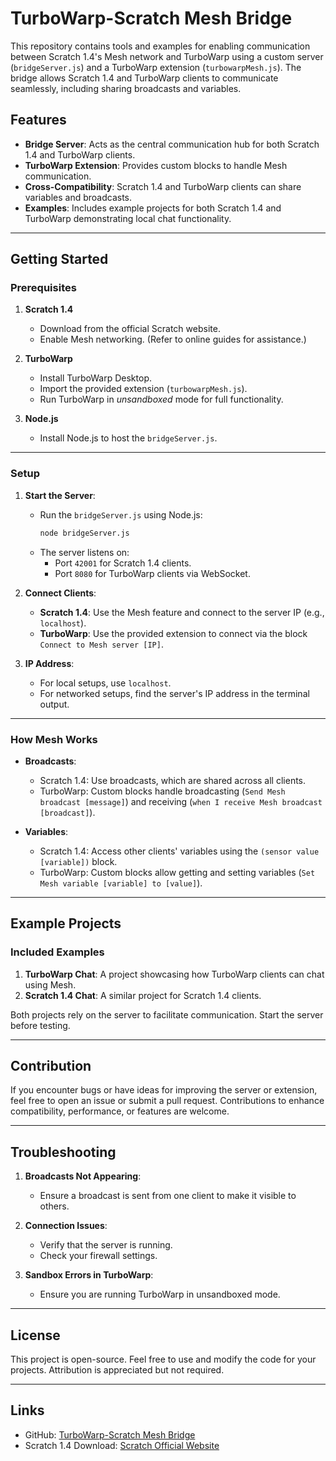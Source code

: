 # TurboWarp-Scratch Mesh Bridge

This repository contains tools and examples for enabling communication between Scratch 1.4's Mesh network and TurboWarp using a custom server (`bridgeServer.js`) and a TurboWarp extension (`turbowarpMesh.js`). The bridge allows Scratch 1.4 and TurboWarp clients to communicate seamlessly, including sharing broadcasts and variables.

## Features

- **Bridge Server**: Acts as the central communication hub for both Scratch 1.4 and TurboWarp clients.
- **TurboWarp Extension**: Provides custom blocks to handle Mesh communication.
- **Cross-Compatibility**: Scratch 1.4 and TurboWarp clients can share variables and broadcasts.
- **Examples**: Includes example projects for both Scratch 1.4 and TurboWarp demonstrating local chat functionality.

---

## Getting Started

### Prerequisites

1. **Scratch 1.4**
   - Download from the official Scratch website.
   - Enable Mesh networking. (Refer to online guides for assistance.)

2. **TurboWarp**
   - Install TurboWarp Desktop.
   - Import the provided extension (`turbowarpMesh.js`).
   - Run TurboWarp in *unsandboxed* mode for full functionality.

3. **Node.js**
   - Install Node.js to host the `bridgeServer.js`.

---

### Setup

1. **Start the Server**:
   - Run the `bridgeServer.js` using Node.js:
     ```bash
     node bridgeServer.js
     ```
   - The server listens on:
     - Port `42001` for Scratch 1.4 clients.
     - Port `8080` for TurboWarp clients via WebSocket.

2. **Connect Clients**:
   - **Scratch 1.4**: Use the Mesh feature and connect to the server IP (e.g., `localhost`).
   - **TurboWarp**: Use the provided extension to connect via the block `Connect to Mesh server [IP]`.

3. **IP Address**:
   - For local setups, use `localhost`.
   - For networked setups, find the server's IP address in the terminal output.

---

### How Mesh Works

- **Broadcasts**:
  - Scratch 1.4: Use broadcasts, which are shared across all clients.
  - TurboWarp: Custom blocks handle broadcasting (`Send Mesh broadcast [message]`) and receiving (`when I receive Mesh broadcast [broadcast]`).

- **Variables**:
  - Scratch 1.4: Access other clients' variables using the `(sensor value [variable])` block.
  - TurboWarp: Custom blocks allow getting and setting variables (`Set Mesh variable [variable] to [value]`).

---

## Example Projects

### Included Examples
1. **TurboWarp Chat**: A project showcasing how TurboWarp clients can chat using Mesh.
2. **Scratch 1.4 Chat**: A similar project for Scratch 1.4 clients.

Both projects rely on the server to facilitate communication. Start the server before testing.

---

## Contribution

If you encounter bugs or have ideas for improving the server or extension, feel free to open an issue or submit a pull request. Contributions to enhance compatibility, performance, or features are welcome.

---

## Troubleshooting

1. **Broadcasts Not Appearing**:
   - Ensure a broadcast is sent from one client to make it visible to others.

2. **Connection Issues**:
   - Verify that the server is running.
   - Check your firewall settings.

3. **Sandbox Errors in TurboWarp**:
   - Ensure you are running TurboWarp in unsandboxed mode.

---

## License

This project is open-source. Feel free to use and modify the code for your projects. Attribution is appreciated but not required.

---

## Links

- GitHub: [TurboWarp-Scratch Mesh Bridge](https://github.com/ZeWeshman/turbowarp-mesh)
- Scratch 1.4 Download: [Scratch Official Website](https://scratch.mit.edu/download/scratch1_4)
